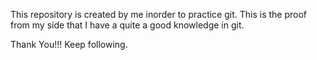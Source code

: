 This repository is created by me inorder to practice git. This is the proof from my side that I have a quite a good knowledge in git.

Thank You!!! Keep following.